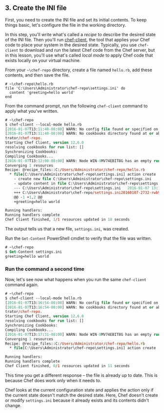 ## 3. Create the INI file

First, you need to create the INI file and set its initial contents. To keep things basic, let's configure the file in the working directory.

In this step, you'll write what's called a _recipe_ to describe the desired state of the INI file. Then you'll run [chef-client](https://docs.chef.io/ctl_chef_client.html), the tool that applies your Chef code to place your system in the desired state. Typically, you use  `chef-client` to download and run the latest Chef code from the Chef server, but in this lesson, you'll use what's called _local mode_ to apply Chef code that exists locally on your virtual machine.

From your <code class="file-path">~\chef-repo</code> directory, create a file named <code class="file-path">hello.rb</code>, add these contents, and then save the file.

```ruby-Win32
# ~\chef-repo\hello.rb
file 'C:\Users\Administrator\chef-repo\settings.ini' do
  content 'greeting=hello world'
end
```

From the command prompt, run the following `chef-client` command to apply what you've written.

```ps
# ~\chef-repo
$ chef-client --local-mode hello.rb
[2016-01-07T13:11:40-08:00] WARN: No config file found or specified on command line, using command line options.
[2016-01-07T13:11:40-08:00] WARN: No cookbooks directory found at or above current directory.  Assuming C:/Users/Adminis
trator/chef-repo.
Starting Chef Client, version 12.6.0
resolving cookbooks for run list: []
Synchronizing Cookbooks:
Compiling Cookbooks...
[2016-01-07T13:12:00-08:00] WARN: Node WIN-8MV74EBIT8G has an empty run list.
Converging 1 resources
Recipe: @recipe_files::C:/Users/Administrator/chef-repo/hello.rb
  * file[C:\Users\Administrator\chef-repo\settings.ini] action create
    - create new file C:\Users\Administrator\chef-repo\settings.ini
    - update content in file C:\Users\Administrator\chef-repo\settings.ini from none to 6823fa
    --- C:\Users\Administrator\chef-repo\settings.ini   2016-01-07 13:12:00.000000000 -0800
    +++ C:\Users\Administrator\chef-repo/settings.ini20160107-2732-rwb912       2016-01-07 13:12:00.000000000 -0800
    @@ -1 +1,2 @@
    +greeting=hello world

Running handlers:
Running handlers complete
Chef Client finished, 1/1 resources updated in 18 seconds
```

The output tells us that a new file, <code class="file-path">settings.ini</code>, was created.

Run the `Get-Content` PowerShell cmdlet to verify that the file was written.

```ps
# ~\chef-repo
$ Get-Content settings.ini
greeting=hello world
```

### Run the command a second time

Now, let's see now what happens when you run the same `chef-client` command again.

```ps
# ~\chef-repo
$ chef-client --local-mode hello.rb
[2016-01-07T13:16:54-08:00] WARN: No config file found or specified on command line, using command line options.
[2016-01-07T13:16:54-08:00] WARN: No cookbooks directory found at or above current directory.  Assuming C:/Users/Adminis
trator/chef-repo.
Starting Chef Client, version 12.6.0
resolving cookbooks for run list: []
Synchronizing Cookbooks:
Compiling Cookbooks...
[2016-01-07T13:17:31-08:00] WARN: Node WIN-8MV74EBIT8G has an empty run list.
Converging 1 resources
Recipe: @recipe_files::C:/Users/Administrator/chef-repo/hello.rb
  * file[C:\Users\Administrator\chef-repo\settings.ini] action create (up to date)

Running handlers:
Running handlers complete
Chef Client finished, 0/1 resources updated in 11 seconds
```

This time you get a different response &ndash; the file is already up to date. This is because Chef does work only when it needs to.

Chef looks at the current configuration state and applies the action only if the current state doesn't match the desired state. Here, Chef doesn't create or modify <code class="file-path">settings.ini</code> because it already exists and its contents didn't change.
